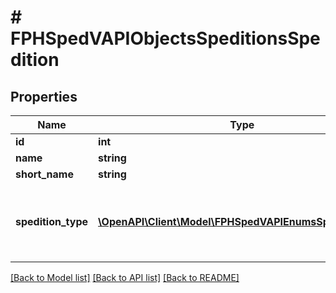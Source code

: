 # # FPHSpedVAPIObjectsSpeditionsSpedition

## Properties

Name | Type | Description | Notes
------------ | ------------- | ------------- | -------------
**id** | **int** |  | [readonly]
**name** | **string** |  | [readonly]
**short_name** | **string** |  | [readonly]
**spedition_type** | [**\OpenAPI\Client\Model\FPHSpedVAPIEnumsSpeditionType**](FPHSpedVAPIEnumsSpeditionType.md) | 0 &#x3D; NonCompeting  1 &#x3D; LightRealism  2 &#x3D; RealEco  -1 &#x3D; NotSet | [readonly]

[[Back to Model list]](../../README.md#models) [[Back to API list]](../../README.md#endpoints) [[Back to README]](../../README.md)
